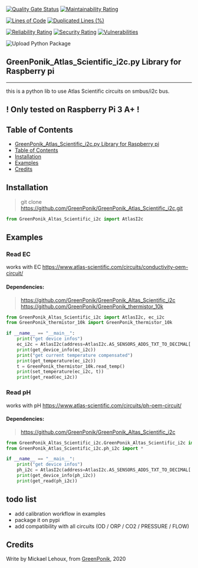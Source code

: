 [![Quality Gate Status](https://sonarcloud.io/api/project_badges/measure?project=GreenPonik_GreenPonik_Atlas_Scientific_i2c&metric=alert_status)](https://sonarcloud.io/dashboard?id=GreenPonik_GreenPonik_Atlas_Scientific_i2c)
[![Maintainability Rating](https://sonarcloud.io/api/project_badges/measure?project=GreenPonik_GreenPonik_Atlas_Scientific_i2c&metric=sqale_rating)](https://sonarcloud.io/dashboard?id=GreenPonik_GreenPonik_Atlas_Scientific_i2c)

[![Lines of Code](https://sonarcloud.io/api/project_badges/measure?project=GreenPonik_GreenPonik_Atlas_Scientific_i2c&metric=ncloc)](https://sonarcloud.io/dashboard?id=GreenPonik_GreenPonik_Atlas_Scientific_i2c)
[![Duplicated Lines (%)](https://sonarcloud.io/api/project_badges/measure?project=GreenPonik_GreenPonik_Atlas_Scientific_i2c&metric=duplicated_lines_density)](https://sonarcloud.io/dashboard?id=GreenPonik_GreenPonik_Atlas_Scientific_i2c)

[![Reliability Rating](https://sonarcloud.io/api/project_badges/measure?project=GreenPonik_GreenPonik_Atlas_Scientific_i2c&metric=reliability_rating)](https://sonarcloud.io/dashboard?id=GreenPonik_GreenPonik_Atlas_Scientific_i2c)
[![Security Rating](https://sonarcloud.io/api/project_badges/measure?project=GreenPonik_GreenPonik_Atlas_Scientific_i2c&metric=security_rating)](https://sonarcloud.io/dashboard?id=GreenPonik_GreenPonik_Atlas_Scientific_i2c)
[![Vulnerabilities](https://sonarcloud.io/api/project_badges/measure?project=GreenPonik_GreenPonik_Atlas_Scientific_i2c&metric=vulnerabilities)](https://sonarcloud.io/dashboard?id=GreenPonik_GreenPonik_Atlas_Scientific_i2c)


![Upload Python Package](https://github.com/GreenPonik/GreenPonik_Atlas_Scientific_i2c/workflows/Upload%20Python%20Package/badge.svg?event=release)


## GreenPonik_Atlas_Scientific_i2c.py Library for Raspberry pi
---------------------------------------------------------
this is a python lib to use Atlas Scientific circuits on smbus/i2c bus.

## ! Only tested on Raspberry Pi 3 A+ !<br>


## Table of Contents

- [GreenPonik_Atlas_Scientific_i2c.py Library for Raspberry pi](#h2-id%2222greenponikatlasscientifici2cpy-library-for-raspberry-pi-4%22greenponikatlasscientifici2cpy-library-for-raspberry-pih2)
- [Table of Contents](#table-of-contents)
- [Installation](#installation)
- [Examples](#examples)
- [Credits](#credits)


## Installation
>git clone https://github.com/GreenPonik/GreenPonik_Atlas_Scientific_i2c.git
```python
from GreenPonik_Altas_Scientific_i2c import AtlasI2c
```

## Examples

### Read EC
works with EC https://www.atlas-scientific.com/circuits/conductivity-oem-circuit/<br>
#### Dependencies:
>https://github.com/GreenPonik/GreenPonik_Altas_Scientific_i2c<br>
>https://github.com/GreenPonik/GreenPonik_thermistor_10k<br>

```python
from GreenPonik_Altas_Scientific_i2c import AtlasI2c, ec_i2c
from GreenPonik_thermistor_10k import GreenPonik_thermistor_10k

if __name__ == "__main__":
    print("get device infos")
    ec_i2c = AtlasI2c(address=AtlasI2c.AS_SENSORS_ADDS_TXT_TO_DECIMAL['EC'], moduletype="EC", name="EC")
    print(get_device_info(ec_i2c))
    print("get current temperature compensated")
    print(get_temperature(ec_i2c))
    t = GreenPonik_thermistor_10k.read_temp()
    print(set_temperature(ec_i2c, t))
    print(get_read(ec_i2c))
```

### Read pH
works with pH https://www.atlas-scientific.com/circuits/ph-oem-circuit/<br>
#### Dependencies:
>https://github.com/GreenPonik/GreenPonik_Altas_Scientific_i2c<br>

```python
from GreenPonik_Altas_Scientific_i2c.GreenPonik_Altas_Scientific_i2c import AtlasI2c
from GreenPonik_Atlas_Scientific_i2c.ph_i2c import *

if __name__ == "__main__":
    print("get device infos")
    ph_i2c = AtlasI2c(address=AtlasI2c.AS_SENSORS_ADDS_TXT_TO_DECIMAL['PH'], moduletype="PH", name="PH")
    print(get_device_info(ph_i2c))
    print(get_read(ph_i2c))
```


## todo list
- add calibration workflow in examples
- package it on pypi
- add compatibility with all circuits (OD / ORP / CO2 / PRESSURE / FLOW)

## Credits
Write by Mickael Lehoux, from [GreenPonik](https://www.greenponik.com), 2020
